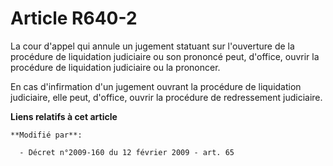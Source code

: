 # Article R640-2

La cour d'appel qui annule un jugement statuant sur l'ouverture de la procédure de liquidation judiciaire ou son prononcé
peut, d'office, ouvrir la procédure de liquidation judiciaire ou la prononcer.

En cas d'infirmation d'un jugement ouvrant la procédure de liquidation judiciaire, elle peut, d'office, ouvrir la procédure
de redressement judiciaire.

**Liens relatifs à cet article**

	**Modifié par**:

	  - Décret n°2009-160 du 12 février 2009 - art. 65

